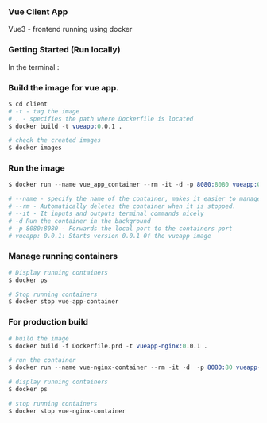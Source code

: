 ### Vue Client App

Vue3 - frontend running using docker

### Getting Started (Run locally)
In the terminal :

### Build the image for vue app.

```s
$ cd client
# -t - tag the image
# . - specifies the path where Dockerfile is located
$ docker build -t vueapp:0.0.1 .

# check the created images
$ docker images
```

### Run the image

```s
$ docker run --name vue_app_container --rm -it -d -p 8080:8080 vueapp:0.0.1

# --name - specify the name of the container, makes it easier to manage
# --rm - Automatically deletes the container when it is stopped.
# --it - It inputs and outputs terminal commands nicely
# -d Run the container in the background
# -p 8080:8080 - Forwards the local port to the containers port
# vueapp: 0.0.1: Starts version 0.0.1 0f the vueapp image
```

### Manage running containers

```s
# Display running containers
$ docker ps 

# Stop running containers 
$ docker stop vue-app-container
```

### For production build 

```s
# build the image
$ docker build -f Dockerfile.prd -t vueapp-nginx:0.0.1 .

# run the container
$ docker run --name vue-nginx-container --rm -it -d  -p 8080:80 vueapp-nginx:0.0.1

# display running containers 
$ docker ps 

# stop running containers 
$ docker stop vue-nginx-container

```